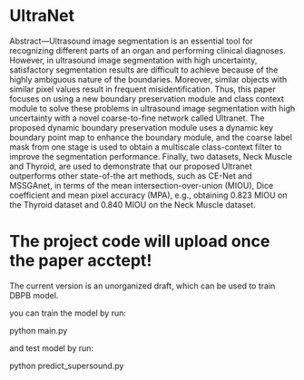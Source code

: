 # UltraNet

Abstract—Ultrasound image segmentation is an essential tool for recognizing different parts of an organ and performing clinical diagnoses. However, in ultrasound image segmentation with high uncertainty, satisfactory segmentation results are difficult to achieve because of the highly ambiguous nature of the boundaries. Moreover, similar objects with similar pixel values result in frequent misidentification. Thus, this paper focuses on using a new boundary preservation module and class context module to solve these problems in ultrasound image segmentation with high uncertainty with a novel coarse-to-fine network called Ultranet. The proposed dynamic boundary preservation module uses a dynamic key boundary point map to enhance the boundary module, and the coarse label mask from one stage is used to obtain a multiscale class-context filter to improve the segmentation performance. Finally, two datasets, Neck Muscle and Thyroid, are used to demonstrate that our proposed Ultranet outperforms other state-of-the art methods, such as CE-Net and MSSGAnet, in terms of the mean intersection-over-union (MIOU), Dice coefficient and mean pixel accuracy (MPA), e.g., obtaining 0.823 MIOU on the Thyroid dataset and 0.840 MIOU on the Neck Muscle dataset.

# The project code will upload once the paper acctept!

The current version is an unorganized draft, which can be used to train DBPB model. 

you can train the model by run:

  python main.py
  
and test model by run:

  python predict_supersound.py
